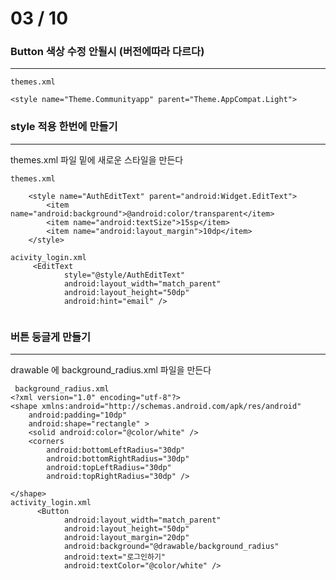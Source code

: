 # 03 / 10

### Button 색상 수정 안될시 (버전에따라 다르다)
---------------------------------------------------------

```
themes.xml

<style name="Theme.Communityapp" parent="Theme.AppCompat.Light">

```
### style  적용 한번에 만들기
---------------------------------------------------------
themes.xml 파일 밑에 새로운 스타일을 만든다
```
themes.xml

    <style name="AuthEditText" parent="android:Widget.EditText">
        <item name="android:background">@android:color/transparent</item>
        <item name="android:textSize">15sp</item>
        <item name="android:layout_margin">10dp</item>
    </style>

acivity_login.xml
     <EditText
            style="@style/AuthEditText"
            android:layout_width="match_parent"
            android:layout_height="50dp"
            android:hint="email" />
            
```
### 버튼 둥글게 만들기
---------------------------------------------------------
drawable 에  background_radius.xml 파일을 만든다

```
 background_radius.xml
<?xml version="1.0" encoding="utf-8"?>
<shape xmlns:android="http://schemas.android.com/apk/res/android"
    android:padding="10dp"
    android:shape="rectangle" >
    <solid android:color="@color/white" />
    <corners
        android:bottomLeftRadius="30dp"
        android:bottomRightRadius="30dp"
        android:topLeftRadius="30dp"
        android:topRightRadius="30dp" />

</shape>
activity_login.xml
      <Button
            android:layout_width="match_parent"
            android:layout_height="50dp"
            android:layout_margin="20dp"
            android:background="@drawable/background_radius"
            android:text="로그인하기"
            android:textColor="@color/white" />
```
